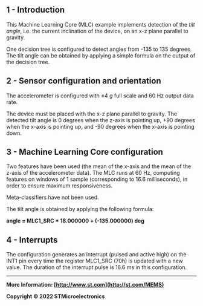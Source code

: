 ## 1 - Introduction

This Machine Learning Core (MLC) example implements detection of the *tilt angle*, i.e. the current inclination of the device, on an x-z plane parallel to gravity.

One decision tree is configured to detect angles from -135 to 135 degrees. The tilt angle can be obtained by applying a simple formula on the output of the decision tree.


## 2 - Sensor configuration and orientation

The accelerometer is configured with ±4 *g* full scale and 60 Hz output data rate.

The device must be placed with the x-z plane parallel to gravity. The detected tilt angle is 0 degrees when the z-axis is pointing up, +90 degrees when the x-axis is pointing up, and -90 degrees when the x-axis is pointing down.


## 3 - Machine Learning Core configuration

Two features have been used (the mean of the x-axis and the mean of the z-axis of the accelerometer data).
The MLC runs at 60 Hz, computing features on windows of 1 sample (corresponding to 16.6 milliseconds), in order to ensure maximum responsiveness.

Meta-classifiers have not been used.

The tilt angle is obtained by applying the following formula:

**angle = MLC1_SRC * 18.000000 + (-135.000000) deg**


## 4 - Interrupts

The configuration generates an interrupt (pulsed and active high) on the INT1 pin every time the register MLC1_SRC (70h) is updated with a new value. The duration of the interrupt pulse is 16.6 ms in this configuration.

------

**More Information: [http://www.st.com](http://st.com/MEMS)**

**Copyright © 2022 STMicroelectronics**


